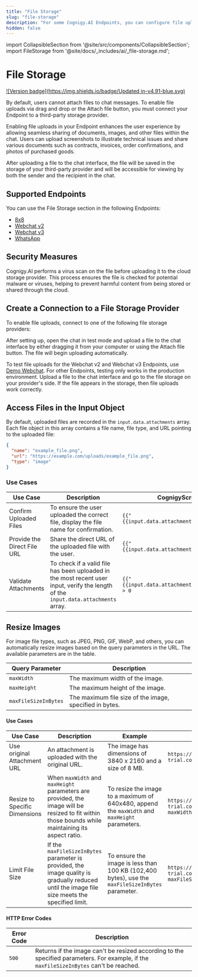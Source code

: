 ```yaml
---
title: "File Storage"
slug: "file-storage"
description: "For some Cognigy.AI Endpoints, you can configure file uploading to enable users to submit documents, images, or other types of files for processing or storage within your conversational AI workflows."
hidden: false
---
```


import CollapsibleSection from '@site/src/components/CollapsibleSection';
import FileStorage from '@site/docs/_includes/ai/_file-storage.md';


# File Storage

[![Version badge](https://img.shields.io/badge/Updated in-v4.91-blue.svg)](../../../release-notes/4.91.md)

By default, users cannot attach files to chat messages.
To enable file uploads via drag and drop or the Attach file button,
you must connect your Endpoint to a third-party storage provider.

Enabling file uploads in your Endpoint enhances the user experience by allowing seamless sharing of documents,
images, and other files within the chat.
Users can upload screenshots to illustrate technical issues and share various documents such as contracts,
invoices, order confirmations, and photos of purchased goods.

After uploading a file to the chat interface, the file will be saved in the storage of your third-party provider and will be accessible for viewing by both the sender and the recipient in the chat.

## Supported Endpoints

You can use the File Storage section in the following Endpoints:

- [8x8](../endpoint-reference/8x8.md)
- [Webchat v2](../../../webchat/v2/overview.md)
- [Webchat v3](../../../webchat/v3/overview.md)
- [WhatsApp](../endpoint-reference/whatsapp.md)

## Security Measures

Cognigy.AI performs a virus scan on the file before uploading it to the cloud storage provider. 
This process ensures the file is checked for potential malware or viruses, helping to prevent harmful content from being stored or shared through the cloud.

## Create a Connection to a File Storage Provider

To enable file uploads, connect to one of the following file storage providers:

<FileStorage />

After setting up,
open the chat in test mode
and upload a file to the chat interface by either dragging it from your computer or using the Attach file button.
The file will begin uploading automatically.

To test file uploads for the Webchat v2 and Webchat v3 Endpoints, use [Demo Webchat](../../../webchat/demo.md).
For other Endpoints, testing only works in the production environment. 
Upload a file to the chat interface and go to the file storage on your provider's side.
If the file appears in the storage, then file uploads work correctly.

## Access Files in the Input Object

By default, uploaded files are recorded in the `input.data.attachments` array. 
Each file object in this array contains a file name, file type, and URL pointing to the uploaded file:

```json
{
  "name": "example_file.png",
  "url": "https://example.com/uploads/example_file.png",
  "type": "image"
}
```

### Use Cases

| Use Case                    | Description                                                                                                                        | CognigyScript                                 | Example Output                                 |
|-----------------------------|------------------------------------------------------------------------------------------------------------------------------------|-----------------------------------------------|------------------------------------------------|
| Confirm Uploaded Files      | To ensure the user uploaded the correct file, display the file name for confirmation.                                              | `{{"{{input.data.attachments[0].name}}"}}`    | `example_file.png`                             |
| Provide the Direct File URL | Share the direct URL of the uploaded file with the user.                                                                           | `{{"{{input.data.attachments[0].url}}"}}`     | `https://example.com/uploads/example_file.png` |
| Validate Attachments        | To check if a valid file has been uploaded in the most recent user input, verify the length of the `input.data.attachments` array. | `{{"{{input.data.attachments.length}}"}} > 0` | -                                              |

## Resize Images

For image file types, such as JPEG, PNG, GIF, WebP, and others, you can automatically resize images based on the query parameters in the URL. 
The available parameters are in the table.

| Query Parameter          | Description                                             |
|--------------------------|---------------------------------------------------------|
| `maxWidth`               | The maximum width of the image.                         |
| `maxHeight`              | The maximum height of the image.                        |
| `maxFileSizeInBytes`     | The maximum file size of the image, specified in bytes. |

#### Use Cases

| Use Case                      | Description                                                                                                                                       | Example                                                                                          | URL Example                                                             |
|-------------------------------|---------------------------------------------------------------------------------------------------------------------------------------------------|--------------------------------------------------------------------------------------------------|-------------------------------------------------------------------------|
| Use original Attachment URL   | An attachment is uploaded with the original URL.                                                                                                  | The image has dimensions of 3840 x 2160 and a size of 8 MB.                                      | `https://files-trial.cognigy.ai/123/456/789`                            |
| Resize to Specific Dimensions | When `maxWidth` and `maxHeight` parameters are provided, the image will be resized to fit within those bounds while maintaining its aspect ratio. | To resize the image to a maximum of 640x480, append the `maxWidth` and `maxHeight` parameters.   | `https://files-trial.cognigy.ai/123/456/789?maxWidth=640&maxHeight=480` |
| Limit File Size               | If the `maxFileSizeInBytes` parameter is provided, the image quality is gradually reduced until the image file size meets the specified limit.    | To ensure the image is less than 100 KB (102,400 bytes), use the `maxFileSizeInBytes` parameter. | `https://files-trial.cognigy.ai/123/456/789?maxFileSizeInBytes=102400`  |

#### HTTP Error Codes

| Error Code | Description                                                                                                                             |
|------------|-----------------------------------------------------------------------------------------------------------------------------------------|
| `500`      | Returns if the image can't be resized according to the specified parameters. For example, if the `maxFileSizeInBytes` can't be reached. |